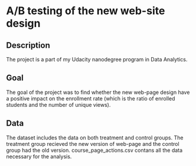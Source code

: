 # A/B testing of the new web-site design
## Description
The project is a part of my Udacity nanodegree program in Data Analytics.

## Goal
The goal of the project was to find whether the new web-page design have a positive impact on the enrollment rate
(which is the ratio of enrolled students and the number of unique views).

## Data
The dataset includes the data on both treatment and control groups. The treatment group recieved the new version of web-page
and the control group had the old version.
course_page_actions.csv contans all the data necessary for the analysis.
